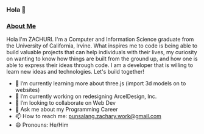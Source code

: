 ### Hola 👋

### [About Me](https://www.linkedin.com/in/zachary-punsalang-1b0b99194/)
Hola I'm ZACHURI. I'm a Computer and Information Science graduate from the University of California, Irvine. What inspires me to code is being able to build valuable projects that can help individuals with their lives, my curiosity on wanting to know how things are built from the ground up, and how one is able to express their ideas through code. I am a developer that is willing to learn new ideas and technologies. Let's build together!

<!--
**zachuri/zachuri** is a ✨ _special_ ✨ repository because its `README.md` (this file) appears on your GitHub profile.

Here are some ideas to get you started:
-->

- 🌱 I’m currently learning more about three.js (import 3d models on to websites)
- 🔭 I’m currently working on redesigning ArcelDesign, Inc.
- 👯 I’m looking to collaborate on Web Dev
- 💬 Ask me about my Programming Career
- 📫 How to reach me: punsalang.zachary.work@gmail.com
- 😄 Pronouns: He/Him
